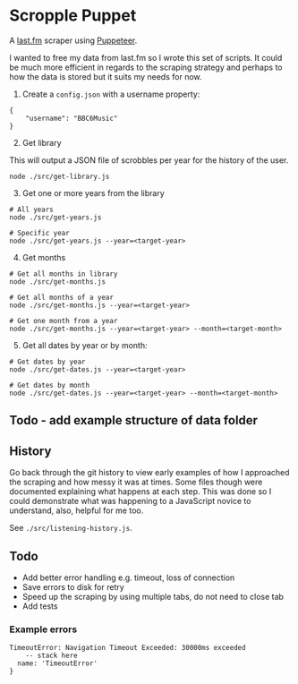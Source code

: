 # Scropple Puppet

A [last.fm](https://last.fm) scraper using [Puppeteer](https://pptr.dev/).

I wanted to free my data from last.fm so I wrote this set of scripts. It could be much more efficient in regards to the scraping strategy and perhaps to how the data is stored but it suits my needs for now.

1. Create a `config.json` with a username property:

```
{
    "username": "BBC6Music"
}
```

2. Get library

This will output a JSON file of scrobbles per year for the history of the user.

```
node ./src/get-library.js
```

3. Get one or more years from the library

```
# All years
node ./src/get-years.js

# Specific year
node ./src/get-years.js --year=<target-year>
```

4. Get months

```
# Get all months in library
node ./src/get-months.js

# Get all months of a year
node ./src/get-months.js --year=<target-year>

# Get one month from a year
node ./src/get-months.js --year=<target-year> --month=<target-month>
```

5. Get all dates by year or by month:

```
# Get dates by year
node ./src/get-dates.js --year=<target-year>

# Get dates by month
node ./src/get-dates.js --year=<target-year> --month=<target-month>
```

## Todo - add example structure of data folder

## History
Go back through the git history to view early examples of how I approached the scraping and how messy it was at times. Some files though were documented explaining what happens at each step. This was done so I could demonstrate what was happening to a JavaScript novice to understand, also, helpful for me too.

See `./src/listening-history.js`.

## Todo

- Add better error handling e.g. timeout, loss of connection
- Save errors to disk for retry
- Speed up the scraping by using multiple tabs, do not need to close tab
- Add tests

### Example errors

```
TimeoutError: Navigation Timeout Exceeded: 30000ms exceeded
    -- stack here
  name: 'TimeoutError'
}
```
